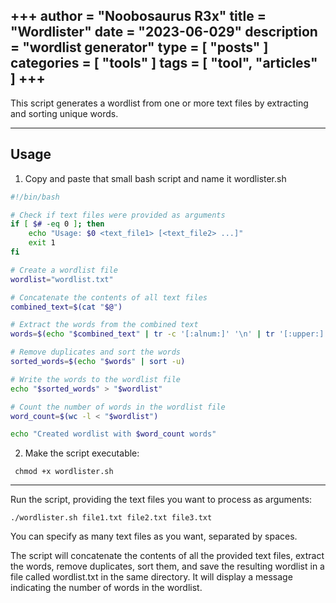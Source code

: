 +++
author = "Noobosaurus R3x"
title = "Wordlister"
date = "2023-06-029"
description = "wordlist generator"
type = [
    "posts"
]
categories = [
    "tools"
]
tags = [
    "tool",
    "articles"
]
+++
---


This script generates a wordlist from one or more text files by extracting and sorting unique words.

---
## Usage

1. Copy and paste that small bash script and name it wordlister.sh
```bash
#!/bin/bash

# Check if text files were provided as arguments
if [ $# -eq 0 ]; then
    echo "Usage: $0 <text_file1> [<text_file2> ...]"
    exit 1
fi

# Create a wordlist file
wordlist="wordlist.txt"

# Concatenate the contents of all text files
combined_text=$(cat "$@")

# Extract the words from the combined text
words=$(echo "$combined_text" | tr -c '[:alnum:]' '\n' | tr '[:upper:]' '[:lower:]')

# Remove duplicates and sort the words
sorted_words=$(echo "$words" | sort -u)

# Write the words to the wordlist file
echo "$sorted_words" > "$wordlist"

# Count the number of words in the wordlist file
word_count=$(wc -l < "$wordlist")

echo "Created wordlist with $word_count words"
```

2. Make the script executable:
```
 chmod +x wordlister.sh
```
 ---
Run the script, providing the text files you want to process as arguments:

```
./wordlister.sh file1.txt file2.txt file3.txt

```

You can specify as many text files as you want, separated by spaces.

The script will concatenate the contents of all the provided text files, extract the words, remove duplicates, sort them, and save the resulting wordlist in a file called wordlist.txt in the same directory. It will display a message indicating the number of words in the wordlist.


